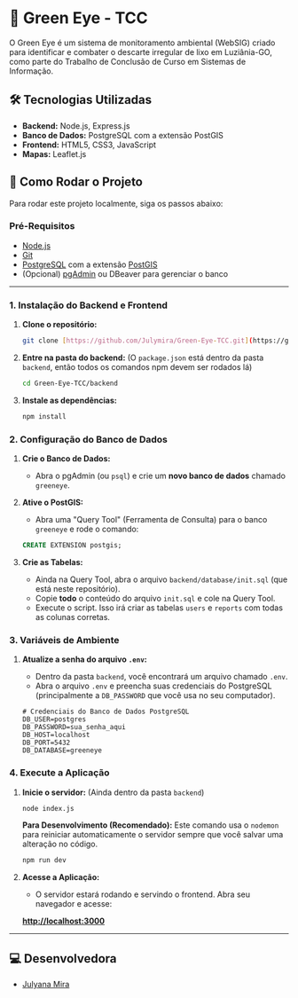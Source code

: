 # 🌿 Green Eye - TCC

O Green Eye é um sistema de monitoramento ambiental (WebSIG) criado para identificar e combater o descarte irregular de lixo em Luziânia-GO, como parte do Trabalho de Conclusão de Curso em Sistemas de Informação.

## 🛠️ Tecnologias Utilizadas
* **Backend:** Node.js, Express.js
* **Banco de Dados:** PostgreSQL com a extensão PostGIS
* **Frontend:** HTML5, CSS3, JavaScript
* **Mapas:** Leaflet.js

## 🚀 Como Rodar o Projeto

Para rodar este projeto localmente, siga os passos abaixo:

### Pré-Requisitos
* [Node.js](https://nodejs.org/)
* [Git](https://git-scm.com/)
* [PostgreSQL](https://www.postgresql.org/download/) com a extensão [PostGIS](https://postgis.net/install/)
* (Opcional) [pgAdmin](https://www.pgadmin.org/) ou DBeaver para gerenciar o banco

---

### 1. Instalação do Backend e Frontend

1.  **Clone o repositório:**
    ```bash
    git clone [https://github.com/Julymira/Green-Eye-TCC.git](https://github.com/Julymira/Green-Eye-TCC.git)
    ```

2.  **Entre na pasta do backend:**
    (O `package.json` está dentro da pasta `backend`, então todos os comandos npm devem ser rodados lá)
    ```bash
    cd Green-Eye-TCC/backend
    ```

3.  **Instale as dependências:**
    ```bash
    npm install
    ```

### 2. Configuração do Banco de Dados

1.  **Crie o Banco de Dados:**
    * Abra o pgAdmin (ou `psql`) e crie um **novo banco de dados** chamado `greeneye`.

2.  **Ative o PostGIS:**
    * Abra uma "Query Tool" (Ferramenta de Consulta) para o banco `greeneye` e rode o comando:
    ```sql
    CREATE EXTENSION postgis;
    ```

3.  **Crie as Tabelas:**
    * Ainda na Query Tool, abra o arquivo `backend/database/init.sql` (que está neste repositório).
    * Copie **todo** o conteúdo do arquivo `init.sql` e cole na Query Tool.
    * Execute o script. Isso irá criar as tabelas `users` e `reports` com todas as colunas corretas.

### 3. Variáveis de Ambiente

1.  **Atualize a senha do arquivo `.env`:**
    * Dentro da pasta `backend`, você encontrará um arquivo chamado `.env`.
    * Abra o arquivo `.env` e preencha suas credenciais do PostgreSQL (principalmente a `DB_PASSWORD` que você usa no seu computador).

    ```
    # Credenciais do Banco de Dados PostgreSQL
    DB_USER=postgres
    DB_PASSWORD=sua_senha_aqui
    DB_HOST=localhost
    DB_PORT=5432
    DB_DATABASE=greeneye
    ```

### 4. Execute a Aplicação

1.  **Inicie o servidor:**
    (Ainda dentro da pasta `backend`)
    ```bash
    node index.js
    ```

    **Para Desenvolvimento (Recomendado):**
    Este comando usa o `nodemon` para reiniciar automaticamente o servidor sempre que você salvar uma alteração no código.

    ```bash
    npm run dev
    ```

2.  **Acesse a Aplicação:**
    * O servidor estará rodando e servindo o frontend. Abra seu navegador e acesse:
    
    **[http://localhost:3000](http://localhost:3000)**

---

## 💻 Desenvolvedora

* [Julyana Mira](https://github.com/Julymira)